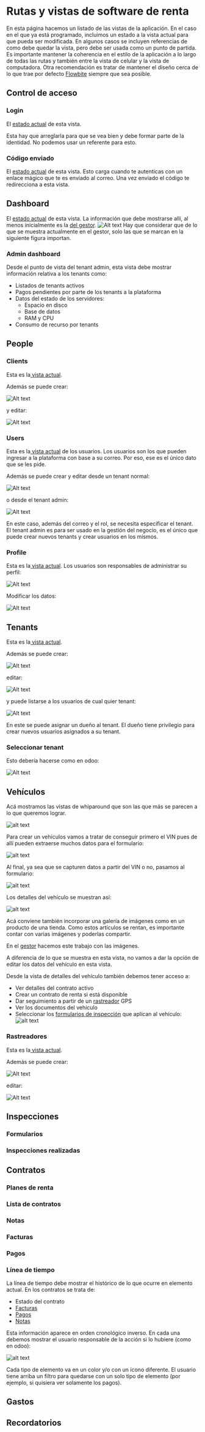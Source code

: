 # Rutas y vistas de software de renta

En esta página hacemos un listado de las vistas de la aplicación. En el caso en el que ya está programado, incluimos un estado a la vista actual para que pueda ser modificada. En algunos casos se incluyen referencias de como debe quedar la vista, pero debe ser usada como un punto de partida. Es importante mantener la coherencia en el estilo de la aplicación a lo largo de todas las rutas y también entre la vista de celular y la vista de computadora. Otra recomendación es tratar de mantener el diseño cerca de lo que trae por defecto [Flowbite](https://flowbite-svelte.com/) siempre que sea posible.

## Control de acceso

### Login
El [estado actual](https://fleet.crabdance.com/signin) de esta vista.

Esta hay que arreglarla para que se vea bien y debe formar parte de la identidad. No podemos usar un referente para esto.

### Código enviado
El [estado actual](https://fleet.crabdance.com/verifyRequest) de esta vista. Esto carga cuando te autenticas con un enlace mágico que te es enviado al correo. Una vez enviado el código te redirecciona a esta vista.

## Dashboard

El [estado actual](https://fleet.crabdance.com/dashboard) de esta vista.
La información que debe mostrarse allí, al menos inicialmente es la [del gestor](https://playground.towithouston.com/erp/). 
![Alt text](./dashboard.jpeg)
Hay que considerar que de lo que se muestra actualmente en el gestor, solo las que se marcan en la siguiente figura importan.

### Admin dashboard

Desde el punto de vista del tenant admin, esta vista debe mostrar información relativa a los tenants como:

- Listados de tenants activos
- Pagos pendientes por parte de los tenants a la plataforma
- Datos del estado de los servidores:
  - Espacio en disco
  - Base de datos
  - RAM y CPU
- Consumo de recurso por tenants

## People
### Clients
Esta es la[ vista actual](http://fleet.crabdance.com/clients). 

Además se puede crear:

![Alt text](./create_client.png)

y editar:

![Alt text](./edit_client.png)


### Users
Esta es la[ vista actual](http://fleet.crabdance.com/users) de los usuarios. Los usuarios son los que pueden ingresar a la plataforma con base a su correo. Por eso, ese es el único dato que se les pide.


Además se puede crear y editar desde un tenant normal:

![Alt text](./Create_user_from_tenant.png)



o desde el tenant admin:

![Alt text](./Create_user_from_admin.png)

En este caso, además del correo y el rol, se necesita especificar el tenant. El tenant admin es para ser usado en la gestión del negocio, es el único que puede crear nuevos tenants y crear usuarios en los mismos.

### Profile
Esta es la[ vista actual](http://fleet.crabdance.com/profile). Los usuarios son responsables de administrar su perfil:

![Alt text](./Profile.png)

Modificar los datos:

![Alt text](./Update_profile.png)

## Tenants

Esta es la[ vista actual](http://fleet.crabdance.com/admin/tenants).  


Además se puede crear:

![Alt text](./create_tenat.png)

editar:

![Alt text](./update_tenant.png)

y puede listarse a los usuarios de cual quier  tenant:

![Alt text](./list_tenant_users.png)

En este se puede asignar un dueño al tenant. El dueño tiene privilegio para crear nuevos usuarios asignados a su tenant.

### Seleccionar tenant
Esto debería hacerse como en odoo:

![Alt text](./tenants_odoo.png)

## Vehículos
Acá mostramos las vistas de whiparound que son las que más se parecen a lo que queremos lograr.

![alt text](assets/list.png)

Para crear un vehículos vamos a tratar de conseguir primero el VIN pues de allí pueden extraerse muchos datos para el formulario:

 ![alt text](assets/VIN_input.png)

 Al final, ya sea que se capturen datos a partir del VIN o no, pasamos al formulario:

![alt text](assets/data_taken_from_VIN.png) 

Los detalles del vehículo se muestran así:

![alt text](assets/detail.png)

Acá conviene también incorporar una galería de imágenes como en un producto de una tienda. Como estos artículos se rentan, es importante contar con varias imágenes y poderlas compartir. 

En el [gestor](https://playground.towithouston.com/erp/rent/detail-trailer/1) hacemos este trabajo con las imágenes. 

A diferencia de lo que se muestra en esta vista, no vamos a dar la opción de editar los datos del vehículo en esta  vista. 

Desde la vista de detalles del vehículo también debemos tener acceso a:

- Ver detalles del contrato activo
- Crear un contrato de renta si está disponible
- Dar seguimiento a partir de un [rastreador](#rastreadores) GPS
- Ver los documentos del vehículo
- Seleccionar los [formularios de inspección](#formularios) que aplican al vehículo:
![alt text](assets/forms.png) 



### Rastreadores

Esta es la[ vista actual](http://fleet.crabdance.com/trackers).  


Además se puede crear:

![Alt text](./create_tenat.png)

editar:

![Alt text](./update_tenant.png)

## Inspecciones

### Formularios

### Inspecciones realizadas

## Contratos

### Planes de renta

### Lista de contratos

### Notas

### Facturas

### Pagos

### Línea de tiempo

La línea de tiempo debe mostrar el histórico de lo que ocurre en elemento actual. En los contratos se trata de:

- Estado del contrato
- [Facturas](#facturas)
- [Pagos](#pagos)
- [Notas](#notas)

Esta información aparece en orden cronológico inverso. En cada una debemos mostrar el usuario responsable de la acción si lo hubiere (como en odoo):

![alt text](timeline.png)

Cada tipo de elemento va en un color y/o con un ícono diferente. El usuario tiene arriba un filtro para quedarse con un solo tipo de elemento (por ejemplo, si quisiera ver solamente los pagos).

## Gastos

## Recordatorios